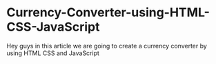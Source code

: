 # Currency-Converter-using-HTML-CSS-JavaScript
Hey guys in this article we are going to create a currency converter by using HTML CSS and JavaScript
